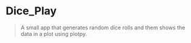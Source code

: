 # Dice_Play

> A small app that generates random dice rolls and them shows the data in a plot using plotpy.
